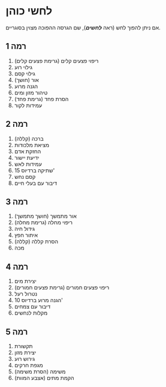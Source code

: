 # לחשי כוהן

אם ניתן להפוך לחש (ראה ***לחשים***), שם הגרסה ההפוכה מצוין בסוגריים.

## רמה 1

1. ריפוי פצעים קלים (גרימת פצעים קלים)
2. גילוי רוע
3. גילוי קסם
4. אור (חושך)
5. הגנה מרוע
6. טיהור מזון ומים
7. הסרת פחד (גרימת פחד)
8. עמידות לקור

## רמה 2

1. ברכה (קללה)
2. מציאת מלכודות
3. החזקת אדם
4. ידיעת יישור
5. עמידות לאש
6. שתיקה ברדיוס 15'
7. קסם נחש
8. דיבור עם בעלי חיים

## רמה 3

1. אור מתמשך (חושך מתמשך)
2. ריפוי מחלה (גרימת מחלה)
3. גידול חיה
4. איתור חפץ
5. הסרת קללה (קללה)
6. מכה

## רמה 4

1. יצירת מים
2. ריפוי פצעים חמורים (גרימת פצעים חמורים)
3. נטרול רעל
4. הגנה מרוע ברדיוס 10'
5. דיבור עם צמחים
6. מקלות לנחשים

## רמה 5

1. תקשורת
2. יצירת מזון
3. גירוש רוע
4. מגפת חרקים
5. משימה (הסרת משימה)
6. הקמת מתים (אצבע המוות)